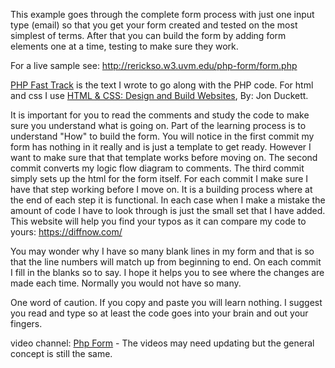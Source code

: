 <p>This example goes through the complete form process with just one input type (email) so that you get your form created and tested on the most simplest of terms. After that you can build the form by adding form elements one at a time, testing to make sure they work.</p>

<p>For a live sample see: <a href="http://rerickso.w3.uvm.edu/php-form/form.php" target="_blank">http://rerickso.w3.uvm.edu/php-form/form.php</a></p>

<p><a href="https://rerickso.w3.uvm.edu/php-book/" target="_blank">PHP Fast Track</a> is the text I wrote to go along with the PHP code. For html and css I use <a href="https://www.wiley.com/en-us/HTML+and+CSS%3A+Design+and+Build+Websites-p-9781118008188" target="_blank">HTML & CSS: Design and Build Websites</a>, By: Jon Duckett.</p>

<p>It is important for you to read the comments and study the code to make sure you understand what is going on. Part of the learning process is to understand "How" to build the form. You will notice in the first commit my form has nothing in it really and is just a template to get ready. However I want to make sure that that template works before moving on. The second commit converts my logic flow diagram to comments. The third commit simply sets up the html for the form itself. For each commit I make sure I have that step working before I move on. It is a building process where at the end of each step it is functional. In each case when I make a mistake the amount of code I have to look through is just the small set that I have added. This website will help you find your typos as it can compare my code to yours: <a href="https://diffnow.com/">https://diffnow.com/</a></p>

<p>You may wonder why I have so many blank lines in my form and that is so that the line numbers will match up from beginning to end. On each commit I fill in the blanks so to say. I hope it helps you to see where the changes are made each time. Normally you would not have so many.</p>

<p>One word of caution. If you copy and paste you will learn nothing. I suggest you read and type so at least the code goes into your brain and out your fingers.</p>

<p>video channel: <a href="https://www.youtube.com/playlist?list=PLxWIQk1hqg09NywIp9EF9Bvq04t2UbI0P" target="_blank">Php Form</a> - The videos may need updating but the general concept is still the same.</p>